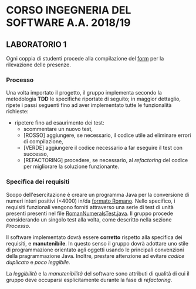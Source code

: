 # CORSO INGEGNERIA DEL SOFTWARE A.A. 2018/19

## LABORATORIO 1

Ogni coppia di studenti procede alla compilazione del [form](https://carlobellettini.typeform.com/to/o42lsM) per la rilevazione delle presenze.

### Processo

Una volta importato il progetto, il gruppo implementa secondo la metodologia **TDD** le specifiche riportate di seguito; in maggior dettaglio, ripete i
passi seguenti fino ad aver implementato tutte le funzionalità richieste:

* ripetere fino ad esaurimento dei test:
    * scommentare un nuovo test, 
    * [ROSSO] aggiungere, se necessario, il codice utile ad eliminare errori di compilazione,
    * [VERDE] aggiungere il codice necessario a far eseguire il test con successo,
    * [REFACTORING] procedere, se necessario, al *refactoring* del codice per migliorare la soluzione funzionante.

### Specifica dei requisiti

Scopo dell'esercitazione è creare un programma Java per la conversione di numeri interi positivi (<4000) in/da [formato Romano](https://en.wikipedia.org/wiki/Roman_numerals).
Nello specifico, i requisiti funzionali vengono forniti attraverso una serie di test di unità presenti presenti nel file [RomanNumeralsTest.java](src/test/java/it/unimi/di/sweng/lab01/RomanNumeralsTest.java).
Il gruppo procede considerando un singolo test alla volta, come descritto nella sezione *Processo*.

Il software implementato dovrà essere **corretto** rispetto alla specifica dei requisiti, e **manutenibile**.
In questo senso il gruppo dovrà adottare uno stile di programmazione orientato agli oggetti usando le principali convenzioni della pragrammazione Java.
Inoltre, prestare attenzione ad evitare *codice duplicato* e *poco leggibile*.

La *leggibilità* e la *manutenibilità* del software sono attributi di qualità di cui il gruppo deve occuparsi esplicitamente durante la fase di *refactoring*.